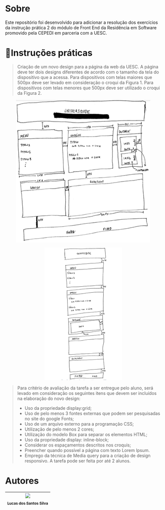# Sobre

<p>Este repositório foi desenvolvido para adicionar a resolução dos exercícios da instrução prática 2 do módulo de Front End da Residência em Software promovido pela CEPEDI em parceria com a UESC.</p>

# 📑Instruções práticas


> Criação de um novo design para a página da web da UESC. A página deve ter dois designs diferentes de acordo com o tamanho da tela do dispositivo que a acessa. Para dispositivos com telas maiores que 500px deve ser levado em consideração o croqui da Figura 1. Para dispositivos com telas menores que 500px deve ser utilizado o croqui da Figura 2. 

<div align="center">

![Figura 1](image.png)

</div>

<div align="center">

![Figura 2](image-1.png)

</div>

>Para critério de avaliação da tarefa a ser entregue pelo aluno, será levado em consideração os seguintes itens que devem ser incluídos na elaboração do novo design:
>- Uso da propriedade display:grid;
>- Uso de pelo menos 3 fontes externas que podem ser pesquisadas no site do google Fonts;
>- Uso de um arquivo externo para a programação CSS;
>- Utilização de pelo menos 2 cores;
>- Utilização do modelo Box para separar os elementos HTML;
>- Uso da propriedade display: inline-block;
>- Considerar os espaçamentos descritos nos croquis;
>- Preencher quando possível a página com texto Lorem Ipsum.
>- Emprego da técnica de Media query para a criação de design responsivo.
>A tarefa pode ser feita por até 2 alunos.



# Autores

| [<img src="https://avatars.githubusercontent.com/u/17802288?v=4" width=115><br><sub>Lucas dos Santos Silva</sub>](https://github.com/eulucasilva) | 
|:-------------------------------------------------------------------------------------------------------------------------------------------------:|

